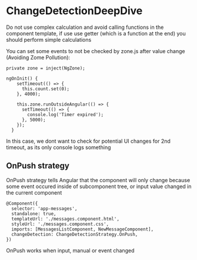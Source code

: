 # ChangeDetectionDeepDive

Do not use complex calculation and avoid calling functions in the component template, if use use getter (which is a function at the end) you should perform simple calculations

You can set some events to not be checked by zone.js after value change (Avoiding Zome Pollution):

```
private zone = inject(NgZone);

ngOnInit() {
    setTimeout(() => {
      this.count.set(0);
    }, 4000);

    this.zone.runOutsideAngular(() => {
      setTimeout(() => {
        console.log('Timer expired');
      }, 5000);
    });
  }
```

In this case, we dont want to check for potential UI changes for 2nd timeout, as its only console logs something

## OnPush strategy

OnPush strategy tells Angular that the component will only change because some event occured inside of subcomponent tree, or input value changed in the current component

```
@Component({
  selector: 'app-messages',
  standalone: true,
  templateUrl: './messages.component.html',
  styleUrl: './messages.component.css',
  imports: [MessagesListComponent, NewMessageComponent],
  changeDetection: ChangeDetectionStrategy.OnPush,
})
```

OnPush works when input, manual or event changed